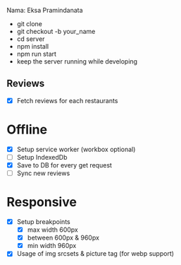 Nama: Eksa Pramindanata

- git clone
- git checkout -b your_name
- cd server
- npm install
- npm run start
- keep the server running while developing

## Reviews
- [x] Fetch reviews for each restaurants

# Offline
- [x] Setup service worker (workbox optional)
- [ ] Setup IndexedDb
- [x] Save to DB for every get request
- [ ] Sync new reviews

# Responsive
- [x] Setup breakpoints
  - [x] max width 600px
  - [x] between 600px & 960px
  - [x] min width 960px

- [x] Usage of img srcsets & picture tag (for webp support)